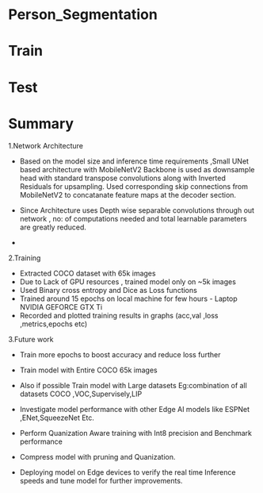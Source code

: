 # Person_Segmentation

# Train


# Test


# Summary
1.Network Architecture
* Based on the model size and inference time requirements ,Small UNet based
  architecture with MobileNetV2 Backbone is used as downsample head with
  standard transpose convolutions  along with Inverted Residuals for upsampling. 
  Used corresponding skip connections from MobileNetV2 to concatanate feature maps
  at the decoder section.

* Since Architecture uses Depth wise separable convolutions through out network ,
  no: of computations needed and total learnable parameters are greatly reduced.
* 
  

2.Training 
* Extracted COCO dataset with 65k images
* Due to Lack of GPU resources , trained model only on ~5k images
* Used Binary cross entropy and Dice as Loss functions
* Trained around 15 epochs on local machine for few hours - Laptop NVIDIA GEFORCE GTX Ti
* Recorded and plotted training results in graphs (acc,val ,loss ,metrics,epochs etc)

3.Future work
* Train more epochs to boost accuracy and reduce loss further
* Train model with Entire COCO 65k images
* Also if possible Train model with Large datasets 
   Eg:combination of all datasets COCO ,VOC,Supervisely,LIP

* Investigate model performance with other Edge AI models like ESPNet ,ENet,SqueezeNet Etc.
* Perform Quanization Aware training with Int8 precision and Benchmark performance
* Compress model with pruning and Quanization.
* Deploying model on Edge devices to verify the real time Inference speeds and tune model for further improvements.
